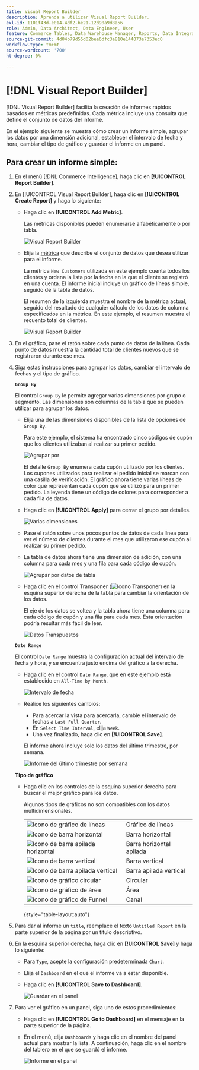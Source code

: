 ```yaml
---
title: Visual Report Builder
description: Aprenda a utilizar Visual Report Builder.
exl-id: 1101f43d-e014-4df2-be21-12d90a9d8a56
role: Admin, Data Architect, Data Engineer, User
feature: Commerce Tables, Data Warehouse Manager, Reports, Data Integration
source-git-commit: 4d04b79d55d02bee6dfc3a810e144073e7353ec0
workflow-type: tm+mt
source-wordcount: '700'
ht-degree: 0%

---
```


# [!DNL Visual Report Builder]

[!DNL Visual Report Builder] facilita la creación de informes rápidos basados en métricas predefinidas. Cada métrica incluye una consulta que define el conjunto de datos del informe.

En el ejemplo siguiente se muestra cómo crear un informe simple, agrupar los datos por una dimensión adicional, establecer el intervalo de fecha y hora, cambiar el tipo de gráfico y guardar el informe en un panel.

## Para crear un informe simple:

1. En el menú [!DNL Commerce Intelligence], haga clic en **[!UICONTROL Report Builder]**.

1. En [!UICONTROL Visual Report Builder], haga clic en **[!UICONTROL Create Report]** y haga lo siguiente:

   * Haga clic en **[!UICONTROL Add Metric]**.

     Las métricas disponibles pueden enumerarse alfabéticamente o por tabla.

     ![Visual Report Builder](../../assets/magento-bi-visual-report-builder-add-metric.png)

   * Elija la [métrica](../../data-user/reports/ess-manage-data-metrics.md) que describe el conjunto de datos que desea utilizar para el informe.

     La métrica `New Customers` utilizada en este ejemplo cuenta todos los clientes y ordena la lista por la fecha en la que el cliente se registró en una cuenta. El informe inicial incluye un gráfico de líneas simple, seguido de la tabla de datos.

     El resumen de la izquierda muestra el nombre de la métrica actual, seguido del resultado de cualquier cálculo de los datos de columna especificados en la métrica. En este ejemplo, el resumen muestra el recuento total de clientes.

     ![Visual Report Builder](../../assets/magento-bi-report-builder-untitled.png)

1. En el gráfico, pase el ratón sobre cada punto de datos de la línea. Cada punto de datos muestra la cantidad total de clientes nuevos que se registraron durante ese mes.

1. Siga estas instrucciones para agrupar los datos, cambiar el intervalo de fechas y el tipo de gráfico.

   **`Group By`**

   El control `Group By` le permite agregar varias dimensiones por grupo o segmento. Las dimensiones son columnas de la tabla que se pueden utilizar para agrupar los datos.

   * Elija una de las dimensiones disponibles de la lista de opciones de `Group By`.

     Para este ejemplo, el sistema ha encontrado cinco códigos de cupón que los clientes utilizaban al realizar su primer pedido.

     ![Agrupar por](../../assets/magento-bi-report-builder-group-by-dimensions.png)

     El detalle `Group By` enumera cada cupón utilizado por los clientes. Los cupones utilizados para realizar el pedido inicial se marcan con una casilla de verificación. El gráfico ahora tiene varias líneas de color que representan cada cupón que se utilizó para un primer pedido. La leyenda tiene un código de colores para corresponder a cada fila de datos.

   * Haga clic en **[!UICONTROL Apply]** para cerrar el grupo por detalles.

     ![Varias dimensiones](../../assets/magento-bi-report-builder-group-by-dimension-detail.png)

   * Pase el ratón sobre unos pocos puntos de datos de cada línea para ver el número de clientes durante el mes que utilizaron ese cupón al realizar su primer pedido.

   * La tabla de datos ahora tiene una dimensión de adición, con una columna para cada mes y una fila para cada código de cupón.

     ![Agrupar por datos de tabla](../../assets/magento-bi-report-builder-group-by-table-data.png)

   * Haga clic en el control Transponer (![Icono Transponer](../../assets/magento-bi-btn-transpose.png)) en la esquina superior derecha de la tabla para cambiar la orientación de los datos.

     El eje de los datos se voltea y la tabla ahora tiene una columna para cada código de cupón y una fila para cada mes. Esta orientación podría resultar más fácil de leer.

     ![Datos Transpuestos](../../assets/magento-bi-report-builder-group-by-table-data-transposed.png)

   **`Date Range`**

   El control `Date Range` muestra la configuración actual del intervalo de fecha y hora, y se encuentra justo encima del gráfico a la derecha.

   * Haga clic en el control `Date Range`, que en este ejemplo está establecido en `All-Time by Month`.

     ![Intervalo de fecha](../../assets/magento-bi-report-builder-date-range.png)

   * Realice los siguientes cambios:

      * Para acercar la vista para acercarla, cambie el intervalo de fechas a `Last Full Quarter`.
      * En `Select Time Interval`, elija `Week`.
      * Una vez finalizado, haga clic en **[!UICONTROL Save]**.

     El informe ahora incluye solo los datos del último trimestre, por semana.

     ![Informe del último trimestre por semana](../../assets/magento-bi-report-builder-date-range-quarter-by-week-chart.png)

   **Tipo de gráfico**

   * Haga clic en los controles de la esquina superior derecha para buscar el mejor gráfico para los datos.

     Algunos tipos de gráficos no son compatibles con los datos multidimensionales.

     | | |
     |-----|-----|
     | ![Icono de gráfico de líneas](../../assets/magento-bi-btn-chart-line.png) | Gráfico de líneas |
     | ![Icono de barra horizontal](../../assets/magento-bi-btn-chart-horz-bar.png) | Barra horizontal |
     | ![Icono de barra apilada horizontal](../../assets/magento-bi-btn-chart-horz-stacked-bar.png) | Barra horizontal apilada |
     | ![Icono de barra vertical](../../assets/magento-bi-btn-chart-vert-bar.png) | Barra vertical |
     | ![Icono de barra apilada vertical](../../assets/magento-bi-btn-chart-vert-stacked-bar.png) | Barra apilada vertical |
     | ![Icono de gráfico circular](../../assets/magento-bi-btn-chart-pie.png) | Circular |
     | ![Icono de gráfico de área](../../assets/magento-bi-btn-chart-area.png) | Área |
     | ![Icono de gráfico de Funnel](../../assets/magento-bi-btn-chart-funnel.png) | Canal |

     {style="table-layout:auto"}

1. Para dar al informe un `title`, reemplace el texto `Untitled Report` en la parte superior de la página por un título descriptivo.

1. En la esquina superior derecha, haga clic en **[!UICONTROL Save]** y haga lo siguiente:

   * Para `Type`, acepte la configuración predeterminada `Chart`.

   * Elija el `Dashboard` en el que el informe va a estar disponible.

   * Haga clic en **[!UICONTROL Save to Dashboard]**.

     ![Guardar en el panel](../../assets/magento-bi-report-builder-save-to-dashboard.png)

1. Para ver el gráfico en un panel, siga uno de estos procedimientos:

   * Haga clic en **[!UICONTROL Go to Dashboard]** en el mensaje en la parte superior de la página.

   * En el menú, elija `Dashboards` y haga clic en el nombre del panel actual para mostrar la lista. A continuación, haga clic en el nombre del tablero en el que se guardó el informe.

     ![Informe en el panel](../../assets/magento-bi-report-builder-my-dashboard.png)
